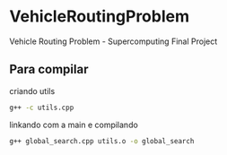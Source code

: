 # VehicleRoutingProblem

Vehicle Routing Problem - Supercomputing Final Project

## Para compilar

criando utils

```bash
g++ -c utils.cpp
```

linkando com a main e compilando

```bash
g++ global_search.cpp utils.o -o global_search
```
